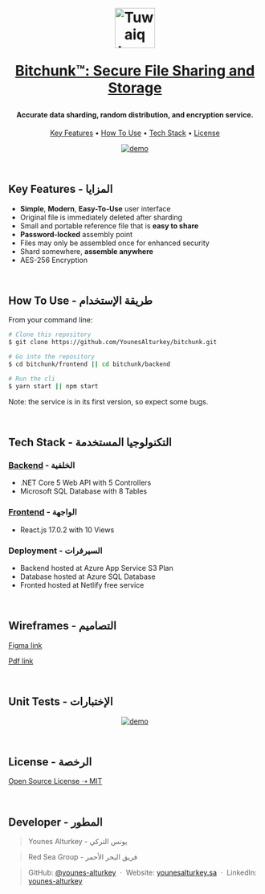 <h1 align="center">
  <br>
<a href="https://bitchunk.co/" target="_blank"><img src="https://raw.githubusercontent.com/YounesAlturkey/bitchunk/main/frontend/public/logo.png" alt="Tuwaiq Logo" width="80"/></a>
  <br>

<a href="https://bitchunk.co/" target="_blank">Bitchunk™: Secure File Sharing and Storage</a>

</h1>
<h4 align="center">Accurate data sharding, random distribution, and encryption service.</h4>

<p align="center">
  <a href="#key-features">Key Features</a> •
  <a href="#how-to-use">How To Use</a> •
  <a href="#tech-stack">Tech Stack</a> •
  <a href="#license">License</a>
</p>

<p align="center">
  <a href="https://bitchunk.co/" target="_blank"><img src="https://raw.githubusercontent.com/YounesAlturkey/bitchunk/main/frontend/src/assets/img/demo.gif" alt="demo"/></a>
</p>

<br/>

<div id="key-features">

## Key Features - المزايا

- **Simple**, **Modern**, **Easy-To-Use** user interface
- Original file is immediately deleted after sharding
- Small and portable reference file that is **easy to share**
- **Password-locked** assembly point
- Files may only be assembled once for enhanced security
- Shard somewhere, **assemble anywhere**
- AES-256 Encryption

</div>
<br/>

<div id="how-to-use">

## How To Use - طريقة الإستخدام

From your command line:

```bash
# Clone this repository
$ git clone https://github.com/YounesAlturkey/bitchunk.git

# Go into the repository
$ cd bitchunk/frontend || cd bitchunk/backend

# Run the cli
$ yarn start || npm start

```

Note: the service is in its first version, so expect some bugs.

</div>

<br/>

<div id="tech-stack">

## Tech Stack - التكنولوجيا المستخدمة

### <a href="https://bitchunk.azurewebsites.net/swagger/index.html" target="_blank">Backend</a> - الخلفية

- .NET Core 5 Web API with 5 Controllers
- Microsoft SQL Database with 8 Tables

### <a href="https://bitchunk.azurewebsites.net/swagger/index.html" target="_blank">Frontend</a> - الواجهة

- React.js 17.0.2 with 10 Views

### Deployment - السيرفرات

- Backend hosted at Azure App Service S3 Plan
- Database hosted at Azure SQL Database
- Fronted hosted at Netlify free service

</div>

<br/>

## Wireframes - التصاميم

<a href="https://www.figma.com/file/VsHGJZBJGujmnWRzuCRM9G/Bitchunk-Web-App?node-id=0%3A1" target="_blank">Figma link</a>

<a href="https://github.com/YounesAlturkey/bitchunk/blob/main/frontend/bitchunk-wireframes.pdf" target="_blank">Pdf link</a>

<br/>

## Unit Tests - الإختبارات

<p align="center">
  <a href="https://bitchunk.co/" target="_blank"><img src="https://raw.githubusercontent.com/YounesAlturkey/bitchunk/main/backend-tests/tests-results.png" alt="demo"/></a>
</p>

<div id="license">

<br/>

## License - الرخصة

[Open Source License ➝ MIT](https://github.com/YounesAlturkey/bitchunk/blob/main/LICENSE.MD)

</div>

<br/>

## Developer - المطور

> Younes Alturkey - يونس التركي

> Red Sea Group - فريق البحر الأحمر

> GitHub: [@younes-alturkey](https://github.com/younes-alturkey) &nbsp;&middot;&nbsp;
> Website: [younesalturkey.sa](https://younesalturkey.sa) &nbsp;&middot;&nbsp;
> LinkedIn: [younes-alturkey](https://www.linkedin.com/in/younes-alturkey/)

</div>
